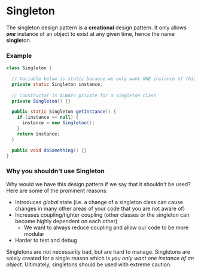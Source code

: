 # Singleton
The singleton design pattern is a __creational__ design pattern. It only allows *__one__* instance of an object to exist at any given time, hence the name **single**ton.

### Example
``` Java
class Singleton {

  // Variable below is static because we only want ONE instance of this object at any point
  private static Singleton instance;
  
  // Constructor is ALWAYS private for a singleton class
  private Singleton() {}

  public static Singleton getInstance() {
    if (instance == null) {
      instance = new Singleton();
    }
    return instance;
  }

  public void doSomething() {} 
}
```

### Why you shouldn't use Singleton
Why would we have this design pattern if we say that it shouldn't be used? Here are some of the prominent reasons:

- Introduces *global* state (i.e. a change of a singleton class can cause changes in many other areas of your code that you are not aware of)
- Increases coupling/tighter coupling (other classes or the singleton can become highly dependent on each other)
  - We want to always reduce coupling and allow our code to be more modular
- Harder to test and debug

Singletons are not necessarily bad, but are hard to manage. Singletons are solely created for a single reason which is *you only want one instance of an object*. Ultimately, singletons should be used with extreme caution.